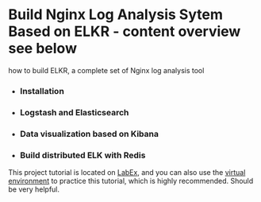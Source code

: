 # Build Nginx Log Analysis Sytem Based on ELKR - content overview see below 
how to build ELKR, a complete set of Nginx log analysis tool
* ### Installation
* ### Logstash and Elasticsearch
* ### Data visualization based on Kibana
* ### Build distributed ELK with Redis

This project tutorial is located on [LabEx](https://labex.io/courses/4), and you can also use the [virtual environment](https://labex.io/courses/4) to practice this tutorial, which is highly recommended. Should be very helpful. 
